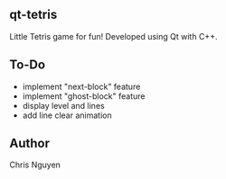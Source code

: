 qt-tetris
---------

Little Tetris game for fun! Developed using Qt with C++.

To-Do
-----
 - implement "next-block" feature
 - implement "ghost-block" feature
 - display level and lines
 - add line clear animation

Author
------
Chris Nguyen